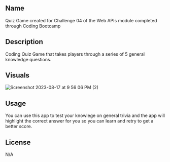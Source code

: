 ## Name
Quiz Game created for Challenge 04 of the Web APIs module completed through Coding Bootcamp

## Description
Coding Quiz Game that takes players through a series of 5 general knowledge questions. 

## Visuals
![Screenshot 2023-08-17 at 9 56 06 PM (2)](https://github.com/TylerJMalone/quiz-game/assets/135089114/9b38dd90-ae5d-4193-b646-72229c65f1a5)


## Usage
You can use this app to test your knowlege on general trivia and the app will highlight the correct answer for you so you can learn and retry to get a better score.

## License
N/A
